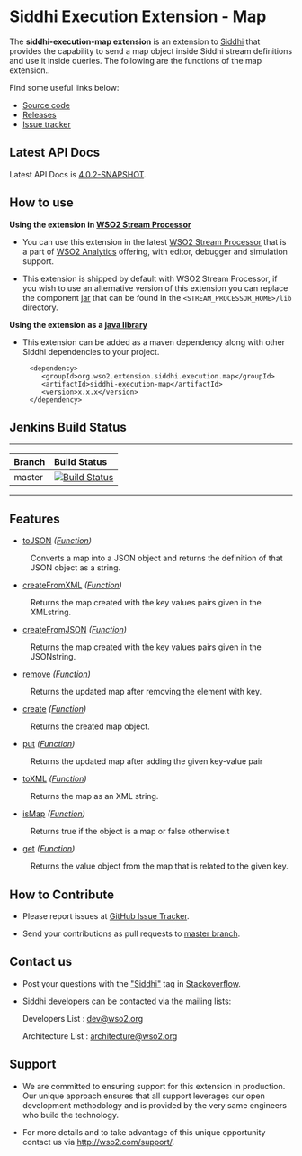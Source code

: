 Siddhi Execution Extension - Map
======================================

The **siddhi-execution-map extension** is an extension to <a target="_blank" href="https://wso2.github.io/siddhi">Siddhi</a> that provides the capability to send a map object inside Siddhi stream definitions and use it inside queries. The following are the functions of the map extension..

Find some useful links below:

* <a target="_blank" href="https://github.com/wso2-extensions/siddhi-execution-map">Source code</a>
* <a target="_blank" href="https://github.com/wso2-extensions/siddhi-execution-map/releases">Releases</a>
* <a target="_blank" href="https://github.com/wso2-extensions/siddhi-execution-map/issues">Issue tracker</a>

## Latest API Docs 

Latest API Docs is <a target="_blank" href="https://wso2-extensions.github.io/siddhi-execution-map/api/4.0.2-SNAPSHOT">4.0.2-SNAPSHOT</a>.

## How to use 

**Using the extension in <a target="_blank" href="https://github.com/wso2/product-sp">WSO2 Stream Processor</a>**

* You can use this extension in the latest <a target="_blank" href="https://github.com/wso2/product-sp/releases">WSO2 Stream Processor</a> that is a part of <a target="_blank" href="http://wso2.com/analytics?utm_source=gitanalytics&utm_campaign=gitanalytics_Jul17">WSO2 Analytics</a> offering, with editor, debugger and simulation support. 

* This extension is shipped by default with WSO2 Stream Processor, if you wish to use an alternative version of this extension you can replace the component <a target="_blank" href="https://github.com/wso2-extensions/siddhi-execution-map/releases">jar</a> that can be found in the `<STREAM_PROCESSOR_HOME>/lib` 
directory.

**Using the extension as a <a target="_blank" href="https://wso2.github.io/siddhi/documentation/running-as-a-java-library">java library</a>**

* This extension can be added as a maven dependency along with other Siddhi dependencies to your project.

```
     <dependency>
        <groupId>org.wso2.extension.siddhi.execution.map</groupId>
        <artifactId>siddhi-execution-map</artifactId>
        <version>x.x.x</version>
     </dependency>
```

## Jenkins Build Status

---

|  Branch | Build Status |
| :------ |:------------ | 
| master  | [![Build Status](https://wso2.org/jenkins/view/All%20Builds/job/siddhi/job/siddhi-execution-map/badge/icon)](https://wso2.org/jenkins/view/All%20Builds/job/siddhi/job/siddhi-execution-map/) |

---

## Features

* <a target="_blank" href="https://wso2-extensions.github.io/siddhi-execution-map/api/4.0.2-SNAPSHOT/#tojson-function">toJSON</a> *(<a target="_blank" href="https://wso2.github.io/siddhi/documentation/siddhi-4.0/#functions">Function</a>)*<br><div style="padding-left: 1em;"><p>Converts a map into a JSON object and returns the definition of that JSON object as a string.</p></div>
* <a target="_blank" href="https://wso2-extensions.github.io/siddhi-execution-map/api/4.0.2-SNAPSHOT/#createfromxml-function">createFromXML</a> *(<a target="_blank" href="https://wso2.github.io/siddhi/documentation/siddhi-4.0/#functions">Function</a>)*<br><div style="padding-left: 1em;"><p>Returns the map created with the key values pairs given in the XMLstring.</p></div>
* <a target="_blank" href="https://wso2-extensions.github.io/siddhi-execution-map/api/4.0.2-SNAPSHOT/#createfromjson-function">createFromJSON</a> *(<a target="_blank" href="https://wso2.github.io/siddhi/documentation/siddhi-4.0/#functions">Function</a>)*<br><div style="padding-left: 1em;"><p>Returns the map created with the key values pairs given in the JSONstring.</p></div>
* <a target="_blank" href="https://wso2-extensions.github.io/siddhi-execution-map/api/4.0.2-SNAPSHOT/#remove-function">remove</a> *(<a target="_blank" href="https://wso2.github.io/siddhi/documentation/siddhi-4.0/#functions">Function</a>)*<br><div style="padding-left: 1em;"><p>Returns the updated map after removing the element with key.</p></div>
* <a target="_blank" href="https://wso2-extensions.github.io/siddhi-execution-map/api/4.0.2-SNAPSHOT/#create-function">create</a> *(<a target="_blank" href="https://wso2.github.io/siddhi/documentation/siddhi-4.0/#functions">Function</a>)*<br><div style="padding-left: 1em;"><p>Returns the created map object.</p></div>
* <a target="_blank" href="https://wso2-extensions.github.io/siddhi-execution-map/api/4.0.2-SNAPSHOT/#put-function">put</a> *(<a target="_blank" href="https://wso2.github.io/siddhi/documentation/siddhi-4.0/#functions">Function</a>)*<br><div style="padding-left: 1em;"><p>Returns the updated map after adding the given key-value pair</p></div>
* <a target="_blank" href="https://wso2-extensions.github.io/siddhi-execution-map/api/4.0.2-SNAPSHOT/#toxml-function">toXML</a> *(<a target="_blank" href="https://wso2.github.io/siddhi/documentation/siddhi-4.0/#functions">Function</a>)*<br><div style="padding-left: 1em;"><p>Returns the map as an XML string.</p></div>
* <a target="_blank" href="https://wso2-extensions.github.io/siddhi-execution-map/api/4.0.2-SNAPSHOT/#ismap-function">isMap</a> *(<a target="_blank" href="https://wso2.github.io/siddhi/documentation/siddhi-4.0/#functions">Function</a>)*<br><div style="padding-left: 1em;"><p>Returns true if the object is a map or false otherwise.t</p></div>
* <a target="_blank" href="https://wso2-extensions.github.io/siddhi-execution-map/api/4.0.2-SNAPSHOT/#get-function">get</a> *(<a target="_blank" href="https://wso2.github.io/siddhi/documentation/siddhi-4.0/#functions">Function</a>)*<br><div style="padding-left: 1em;"><p>Returns the value object from the map that is related to the given key.</p></div>

## How to Contribute
 
  * Please report issues at <a target="_blank" href="https://github.com/wso2-extensions/siddhi-execution-map/issues">GitHub Issue Tracker</a>.
  
  * Send your contributions as pull requests to <a target="_blank" href="https://github.com/wso2-extensions/siddhi-execution-map/tree/master">master branch</a>. 
 
## Contact us 

 * Post your questions with the <a target="_blank" href="http://stackoverflow.com/search?q=siddhi">"Siddhi"</a> tag in <a target="_blank" href="http://stackoverflow.com/search?q=siddhi">Stackoverflow</a>. 
 
 * Siddhi developers can be contacted via the mailing lists:
 
    Developers List   : [dev@wso2.org](mailto:dev@wso2.org)
    
    Architecture List : [architecture@wso2.org](mailto:architecture@wso2.org)
 
## Support 

* We are committed to ensuring support for this extension in production. Our unique approach ensures that all support leverages our open development methodology and is provided by the very same engineers who build the technology. 

* For more details and to take advantage of this unique opportunity contact us via <a target="_blank" href="http://wso2.com/support?utm_source=gitanalytics&utm_campaign=gitanalytics_Jul17">http://wso2.com/support/</a>. 
